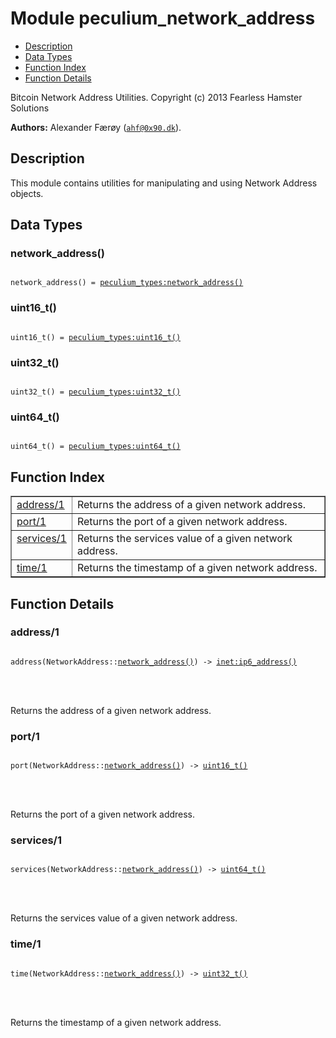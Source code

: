 

# Module peculium_network_address #
* [Description](#description)
* [Data Types](#types)
* [Function Index](#index)
* [Function Details](#functions)


Bitcoin Network Address Utilities.
Copyright (c)  2013 Fearless Hamster Solutions

__Authors:__ Alexander Færøy ([`ahf@0x90.dk`](mailto:ahf@0x90.dk)).
<a name="description"></a>

## Description ##
   This module contains utilities for manipulating and using Network Address
objects.
<a name="types"></a>

## Data Types ##




### <a name="type-network_address">network_address()</a> ###



<pre><code>
network_address() = <a href="peculium_types.md#type-network_address">peculium_types:network_address()</a>
</code></pre>





### <a name="type-uint16_t">uint16_t()</a> ###



<pre><code>
uint16_t() = <a href="peculium_types.md#type-uint16_t">peculium_types:uint16_t()</a>
</code></pre>





### <a name="type-uint32_t">uint32_t()</a> ###



<pre><code>
uint32_t() = <a href="peculium_types.md#type-uint32_t">peculium_types:uint32_t()</a>
</code></pre>





### <a name="type-uint64_t">uint64_t()</a> ###



<pre><code>
uint64_t() = <a href="peculium_types.md#type-uint64_t">peculium_types:uint64_t()</a>
</code></pre>


<a name="index"></a>

## Function Index ##


<table width="100%" border="1" cellspacing="0" cellpadding="2" summary="function index"><tr><td valign="top"><a href="#address-1">address/1</a></td><td>Returns the address of a given network address.</td></tr><tr><td valign="top"><a href="#port-1">port/1</a></td><td>Returns the port of a given network address.</td></tr><tr><td valign="top"><a href="#services-1">services/1</a></td><td>Returns the services value of a given network address.</td></tr><tr><td valign="top"><a href="#time-1">time/1</a></td><td>Returns the timestamp of a given network address.</td></tr></table>


<a name="functions"></a>

## Function Details ##

<a name="address-1"></a>

### address/1 ###


<pre><code>
address(NetworkAddress::<a href="#type-network_address">network_address()</a>) -&gt; <a href="inet.md#type-ip6_address">inet:ip6_address()</a>
</code></pre>

<br></br>


Returns the address of a given network address.
<a name="port-1"></a>

### port/1 ###


<pre><code>
port(NetworkAddress::<a href="#type-network_address">network_address()</a>) -&gt; <a href="#type-uint16_t">uint16_t()</a>
</code></pre>

<br></br>


Returns the port of a given network address.
<a name="services-1"></a>

### services/1 ###


<pre><code>
services(NetworkAddress::<a href="#type-network_address">network_address()</a>) -&gt; <a href="#type-uint64_t">uint64_t()</a>
</code></pre>

<br></br>


Returns the services value of a given network address.
<a name="time-1"></a>

### time/1 ###


<pre><code>
time(NetworkAddress::<a href="#type-network_address">network_address()</a>) -&gt; <a href="#type-uint32_t">uint32_t()</a>
</code></pre>

<br></br>


Returns the timestamp of a given network address.
